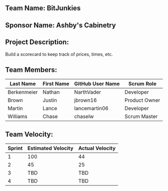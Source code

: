 ## Team Name: BitJunkies

## Sponsor Name: Ashby's Cabinetry 

## Project Description:
Build a scorecard to keep track of prices, times, etc. 

## Team Members:

Last Name       | First Name      | GitHub User Name       | Scrum Role
--------------- | --------------- | ---------------------- | ---------------
Berkenmeier     | Nathan          | NarthVader             | Developer
Brown           | Justin          | jbrown16               | Product Owner
Martin          | Lance           | lancemartin06          | Developer
Williams        | Chase           | chaselw                | Scrum Master


## Team Velocity:

Sprint | Estimated Velocity | Actual Velocity
------ | ------------------ | ---------------
1      | 100                | 44
2      | 45                 | 25
3      | TBD                | TBD
4      | TBD                | TBD

